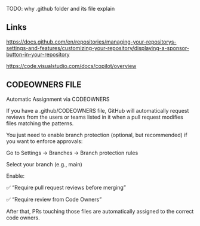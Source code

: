 TODO: why .github folder and its file explain


## Links
https://docs.github.com/en/repositories/managing-your-repositorys-settings-and-features/customizing-your-repository/displaying-a-sponsor-button-in-your-repository

https://code.visualstudio.com/docs/copilot/overview



## CODEOWNERS FILE
Automatic Assignment via CODEOWNERS

If you have a .github/CODEOWNERS file, GitHub will automatically request reviews from the users or teams listed in it when a pull request modifies files matching the patterns.

You just need to enable branch protection (optional, but recommended) if you want to enforce approvals:

Go to Settings → Branches → Branch protection rules

Select your branch (e.g., main)

Enable:

✅ “Require pull request reviews before merging”

✅ “Require review from Code Owners”

After that, PRs touching those files are automatically assigned to the correct code owners.